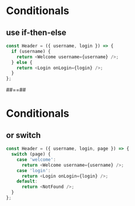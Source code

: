 <!-- .slide: class="with-code" -->

# Conditionals

## use **if-then-else**

```typescript
const Header = ({ username, login }) => {
  if (username) {
    return <Welcome username={username} />;
  } else {
    return <Login onLogin={login} />;
  }
};
```

<!-- .element: class="big-code" -->

##==##

<!-- .slide: class="with-code" -->

# Conditionals

## or **switch**

```typescript
const Header = ({ username, login, page }) => {
  switch (page) {
    case 'welcome':
      return <Welcome username={username} />;
    case 'login':
      return <Login onLogin={login} />;
    default:
      return <NotFound />;
  }
};
```

<!-- .element: class="big-code" -->

